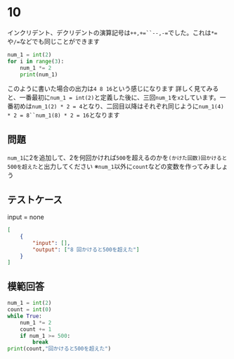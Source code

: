# 10
インクリデント、デクリデントの演算記号は`++,+=``--,-=`でした。これは`*=`や`/=`などでも同じことができます
```python
num_1 = int(2)
for i in range(3):
    num_1 *= 2
    print(num_1)
```
このように書いた場合の出力は`4 8 16`という感じになります
詳しく見てみると、一番最初に`num_1 = int(2)`と定義した後に、三回`num_1`を`x2`しています。一番初めは`num_1(2) * 2 = 4`となり、二回目以降はそれぞれ同じように`num_1(4) * 2 = 8``num_1(8) * 2 = 16`となります

## 問題

`num_1`に2を追加して、2を何回かければ`500`を超えるのかを`(かけた回数)回かけると500を超えた`と出力してください
※`num_1`以外に`count`などの変数を作ってみましょう
## テストケース
input = none
```json
[
	{
		"input": [],
		"output": ["8 回かけると500を超えた"]
	}
]
```

## 模範回答
```python
num_1 = int(2)
count = int(0)
while True:
    num_1 *= 2
    count += 1
    if num_1 >= 500:
        break
print(count,"回かけると500を超えた")
```